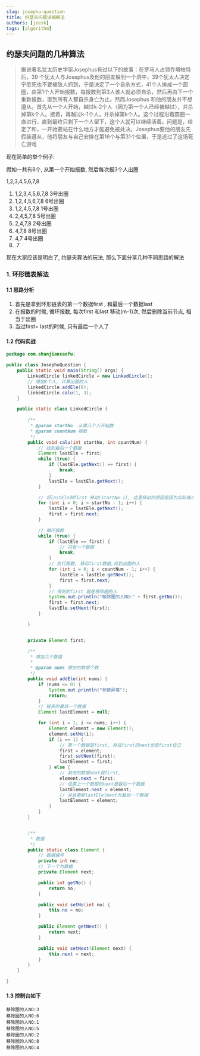 ```yaml
---
slug: josephu-question
title: 约瑟夫问题详细解法
authors: [jeesk]
tags: [algorithm] 
---
```


 

##		约瑟夫问题的几种算法
>据说著名犹太历史学家Josephus有过以下的故事：在罗马人占领乔塔帕特后，39 个犹太人与Josephus及他的朋友躲到一个洞中，39个犹太人决定宁愿死也不要被敌人抓到，于是决定了一个自杀方式，41个人排成一个圆圈，由第1个人开始报数，每报数到第3人该人就必须自杀，然后再由下一个重新报数，直到所有人都自杀身亡为止。然而Josephus 和他的朋友并不想遵从。首先从一个人开始，越过k-2个人（因为第一个人已经被越过），并杀掉第k个人。接着，再越过k-1个人，并杀掉第k个人。这个过程沿着圆圈一直进行，直到最终只剩下一个人留下，这个人就可以继续活着。问题是，给定了和，一开始要站在什么地方才能避免被处决。Josephus要他的朋友先假装遵从，他将朋友与自己安排在第16个与第31个位置，于是逃过了这场死亡游戏

现在简单的举个例子:

假如一共有8个, 从第一个开始报数, 然后每次报3个人出圈

1,2,3,4,5,6,7,8

1.  1,2,3,4,5,6,7,8      3号出圈
2.  1,2,4,5,6,7,8         6号出圈
3.  1,2,4,5,7,8            1号出圈
4.   2,4,5,7,8               5号出圈
5.    2,4,7,8                 2号出圈
6.    4,7,8                    8号出圈
7.    4,7                       4号出圈
8. ​     7                         

现在大家应该是明白了, 约瑟夫算法的玩法, 那么下面分享几种不同思路的解法

###	1. 环形链表解法

####		1.1	思路分析

1.   首先是拿到环形链表的第一个数据first , 和最后一个数据last
2.   在报数的时候,  循环报数,  每次first 和last 移动(m-1)次, 然后删除当前节点, 相当于出圈
3.   当过first= last的时候, 只有最后一个人了

####	1.2 代码实战

```java
package com.shanjiancaofu;

public class JosephuQuestion {
    public static void main(String[] args) {
        LinkedCircle linkedCircle = new LinkedCircle();
        // 增加8个人, 计算出圈的人
        linkedCircle.addEle(8);
        linkedCircle.calu(1, 3);
    }

    public static class LinkedCircle {
        
        /**
         * @param startNo  从第几个人开始数
         * @param countNum 报数
         */
        public void calu(int startNo, int countNum) {
            // 找到最后一个数据
            Element lastEle = first;
            while (true) {
                if (lastEle.getNext() == first) {
                    break;
                }
                lastEle = lastEle.getNext();
            }

            // 将lastEle和first 移动(startNo-1), 这里移动的原因是因为实际情况可能不是从第一个人开始报数
            for (int i = 0; i < startNo - 1; i++) {
                lastEle = lastEle.getNext();
                first = first.next;
            }

            // 循环报数
            while (true) {
                if (lastEle == first) {
                    // 只有一个数据
                    break;
                }
                // 执行报数, 移动first数据,找到出圈的人
                for (int i = 0; i < countNum - 1; i++) {
                    lastEle = lastEle.getNext();
                    first = first.next;
                }
                // 得到的first 就是移除圈的人
                System.out.println("移除圈的人NO:" + first.getNo());
                first = first.next;
                lastEle.setNext(first);
            }

        }


        private Element first;

        /**
         * 增加几个数据
         *
         * @param nums 增加的数据个数
         */
        public void addEle(int nums) {
            if (nums <= 0) {
                System.out.println("参数异常");
                return;
            }
            // 链表的最后一个数据
            Element lastElement = null;

            for (int i = 1; i <= nums; i++) {
                Element element = new Element();
                element.setNo(i);
                if (i == 1) {
                    // 第一个数据是first, 并且first的next也是first自己
                    first = element;
                    first.setNext(first);
                    lastElement = first;
                } else {
                    // 其他的数据next是first,
                    element.next = first;
                    // 设置上一个数据的next是最后一个数据
                    lastElement.next = element;
                    // 并且更新lastElelment为最后一个数据
                    lastElement = element;
                }
            }
        }


        /**
         * 数据
         */
        public static class Element {
            // 数据编号
            private int no;
            // 下一个为数据
            private Element next;

            public int getNo() {
                return no;
            }

            public void setNo(int no) {
                this.no = no;
            }

            public Element getNext() {
                return next;
            }

            public void setNext(Element next) {
                this.next = next;
            }
        }
    }

}

```

####		1.3 控制台如下

```
移除圈的人NO:3
移除圈的人NO:6
移除圈的人NO:1
移除圈的人NO:5
移除圈的人NO:2
移除圈的人NO:8
移除圈的人NO:4
```

